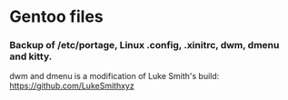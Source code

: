 # Gentoo files
### Backup of /etc/portage, Linux .config, .xinitrc, dwm, dmenu and kitty.
dwm and dmenu is a modification of Luke Smith's build: https://github.com/LukeSmithxyz
